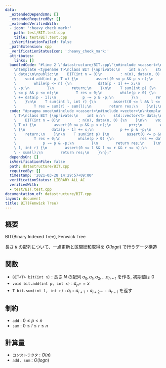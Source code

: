 ```yaml
---
data:
  _extendedDependsOn: []
  _extendedRequiredBy: []
  _extendedVerifiedWith:
  - icon: ':heavy_check_mark:'
    path: test/BIT.test.cpp
    title: test/BIT.test.cpp
  _isVerificationFailed: false
  _pathExtension: cpp
  _verificationStatusIcon: ':heavy_check_mark:'
  attributes:
    links: []
  bundledCode: "#line 2 \"datastructure/BIT.cpp\"\n#include <cassert>\n#include <vector>\n\
    \ntemplate <typename T>\nclass BIT {\nprivate:\n    int n;\n    std::vector<T>\
    \ data;\n\npublic:\n    BIT(int n = 0)\n        : n(n), data(n, 0) {\n    }\n\n\
    \    void add(int p, T x) {\n        assert(0 <= p && p < n);\n        p++;\n\
    \        while(p <= n) {\n            data[p - 1] += x;\n            p += p &\
    \ -p;\n        }\n        return;\n    }\n\n    T sum(int p) {\n        assert(0\
    \ <= p && p <= n);\n        T res = 0;\n        while(p > 0) {\n            res\
    \ += data[p - 1];\n            p -= p & -p;\n        }\n        return res;\n\
    \    }\n\n    T sum(int l, int r) {\n        assert(0 <= l && l <= r && r <= n);\n\
    \        T res = sum(r) - sum(l);\n        return res;\n    }\n};\n"
  code: "#pragma once\n#include <cassert>\n#include <vector>\n\ntemplate <typename\
    \ T>\nclass BIT {\nprivate:\n    int n;\n    std::vector<T> data;\n\npublic:\n\
    \    BIT(int n = 0)\n        : n(n), data(n, 0) {\n    }\n\n    void add(int p,\
    \ T x) {\n        assert(0 <= p && p < n);\n        p++;\n        while(p <= n)\
    \ {\n            data[p - 1] += x;\n            p += p & -p;\n        }\n    \
    \    return;\n    }\n\n    T sum(int p) {\n        assert(0 <= p && p <= n);\n\
    \        T res = 0;\n        while(p > 0) {\n            res += data[p - 1];\n\
    \            p -= p & -p;\n        }\n        return res;\n    }\n\n    T sum(int\
    \ l, int r) {\n        assert(0 <= l && l <= r && r <= n);\n        T res = sum(r)\
    \ - sum(l);\n        return res;\n    }\n};"
  dependsOn: []
  isVerificationFile: false
  path: datastructure/BIT.cpp
  requiredBy: []
  timestamp: '2021-03-28 14:29:57+09:00'
  verificationStatus: LIBRARY_ALL_AC
  verifiedWith:
  - test/BIT.test.cpp
documentation_of: datastructure/BIT.cpp
layout: document
title: BIT(Fenwick Tree)
---
```


## 概要

BIT(Binary Indexed Tree), Fenwick Tree

長さ `N` の配列について、一点更新と区間総和取得を $O(log n)$ で行うデータ構造

## 関数
* `BIT<T> bit(int n)` : 長さ $N$ の配列 $a_0, a_1, a_2, \ldots a_{n-1}$ を作る, 初期値は $0$
* `void bit.add(int p, int x)` : $a_p += x$
* `T bit.sum(int l, int r)` : $a_l + a_{l + 1} + a_{l + 2} \ldots + a_{r - 1}$ を返す

## 制約
* `add` : $0 \leq p < n$
* `sum` : $0 \leq l \leq r \leq n$

## 計算量
* `コンストラクタ` : $O(n)$
* `add, sum` : $O(log n)$